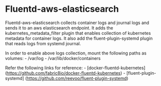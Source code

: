 # Fluentd-aws-elasticsearch

Fluentd-aws-elasticsearch collects container logs and journal logs and sends it to an aws elasticsearch endpoint. It adds the kubernetes_metadata_filter plugin that enables collection of kubernetes metadata for container logs. It also add the fluent-plugin-systemd plugin that reads logs from systemd journal.

In order to enable above logs collection, mount the following paths as volumes:
    - /var/log 
    - /var/lib/docker/containers

Refer the following links for reference:
    - [docker-fluentd-kubernetes] (https://github.com/fabric8io/docker-fluentd-kubernetes) 
    - [fluent-plugin-systemd] (https://github.com/reevoo/fluent-plugin-systemd)
